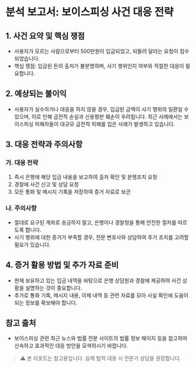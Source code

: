 # 분석 보고서: 보이스피싱 사건 대응 전략

## 1. 사건 요약 및 핵심 쟁점
- 사용자가 모르는 사람으로부터 500만원이 입금되었고, 되돌려 달라는 요청이 접수되었습니다.
- 핵심 쟁점: 입금된 돈의 출처가 불분명하며, 사기 행위인지 여부와 적절한 대응이 필요합니다.

## 2. 예상되는 불이익
- 사용자가 실수하거나 대응을 하지 않을 경우, 입금된 금액이 사기 행위의 일환일 수 있으며, 이로 인해 금전적 손실과 신용평판 훼손이 우려됩니다. 최근 사례에서는 보이스피싱 피해자들이 대규모 금전적 피해를 입은 사례가 발생하고 있습니다.

## 3. 대응 전략과 주의사항
### 가. 대응 전략
1. 즉시 은행에 해당 입금 내용을 보고하여 출처 확인 및 분쟁조치 요청
2. 경찰에 사건 신고 및 상담 요청
3. 모든 통화 및 메시지 기록을 저장하여 증거 자료로 보관

### 나. 주의사항
- 절대로 요구된 계좌로 송금하지 말고, 은행이나 경찰청을 통해 안전한 절차를 따르도록 합니다.
- 사기 행위에 대한 증거가 부족할 경우, 전문 변호사와 상담하여 추가 조치를 고려할 필요가 있습니다.

## 4. 증거 활용 방법 및 추가 자료 준비
- 현재 보유하고 있는 입금 내역을 바탕으로 은행 상담원과 경찰에 제공하여 사건 상황을 설명하는 것이 중요합니다.
- 추가로 통화 기록, 메시지 내용, 이체 내역 등 관련 자료를 모아 사실 확인에 도움이 되는 정보를 확보해야 합니다.

## 참고 출처
- 보이스피싱 관련 최근 뉴스와 법률 전문 사이트의 법률 정보 페이지 등을 참고하여 신속하고 효과적인 대응 방안을 모색하시기 바랍니다.

> ⚠️ 본 리포트는 참고용입니다. 실제 법적 대응 시 전문가 상담을 권장합니다.